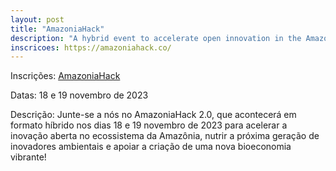 ```yaml
---
layout: post
title: "AmazoniaHack"
description: "A hybrid event to accelerate open innovation in the Amazon ecosystem."
inscricoes: https://amazoniahack.co/
---
```


Inscrições: [AmazoniaHack](https://amazoniahack.co/)

Datas: 18 e 19 novembro de 2023

Descrição: Junte-se a nós no AmazoniaHack 2.0, que acontecerá em formato híbrido nos dias 18 e 19 novembro de 2023 para acelerar a inovação aberta no ecossistema da Amazônia, nutrir a próxima geração de inovadores ambientais e apoiar a criação de uma nova bioeconomia vibrante!
